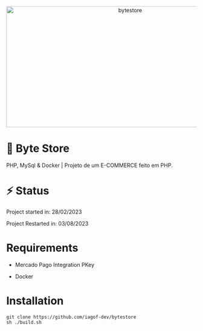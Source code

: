 
<div align="center">
<img src="https://socialify.git.ci/iagof-dev/bytestore/image?description=1&font=Inter&language=1&name=1&pattern=Solid&theme=Auto" alt="bytestore" width="640" height="320" />
</div>

# 🛒 Byte Store
PHP, MySql & Docker | Projeto de um E-COMMERCE feito em PHP.

# ⚡ Status

Project started in: 28/02/2023

Project Restarted in: 03/08/2023

# Requirements

- Mercado Pago Integration PKey

- Docker


# Installation

```
git clone https://github.com/iagof-dev/bytestore
sh ./build.sh
```
